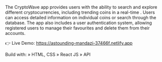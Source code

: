 
The CryptoWave app provides users with the ability to search and explore different cryptocurrencies, including trending coins in a real-time . Users can access detailed information on individual coins or search through the database. The app also includes a user authentication system, allowing registered users to manage their favourites and delete them from their accounts.

👉 Live Demo: https://astounding-mandazi-37466f.netlify.app 

Build with:
» HTML, CSS
» React JS
» API
